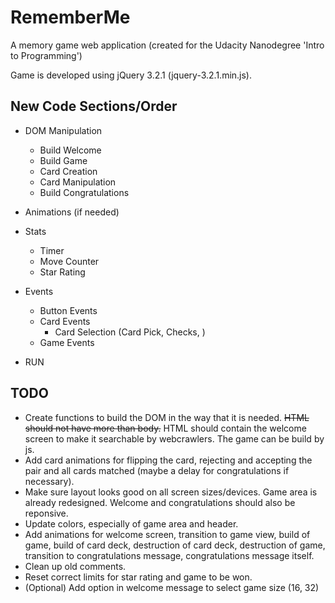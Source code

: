 RememberMe
==========

A memory game web application (created for the Udacity Nanodegree 'Intro to Programming')

Game is developed using jQuery 3.2.1 (jquery-3.2.1.min.js).


New Code Sections/Order
-----------------------

* DOM Manipulation
  * Build Welcome
  * Build Game
  * Card Creation
  * Card Manipulation
  * Build Congratulations

* Animations (if needed)

* Stats
  * Timer
  * Move Counter
  * Star Rating

* Events
  * Button Events
  * Card Events
    * Card Selection (Card Pick, Checks, )
  * Game Events

* RUN


TODO
----
* Create functions to build the DOM in the way that it is needed. ~~HTML should not have more than body.~~ HTML should contain the welcome screen to make it searchable by webcrawlers. The game can be build by js.
* Add card animations for flipping the card, rejecting and accepting the pair and all cards matched (maybe a delay for congratulations if necessary).
* Make sure layout looks good on all screen sizes/devices. Game area is already redesigned. Welcome and congratulations should also be reponsive.
* Update colors, especially of game area and header.
* Add animations for welcome screen, transition to game view, build of game, build of card deck, destruction of card deck, destruction of game, transition to congratulations message, congratulations message itself.
* Clean up old comments.
* Reset correct limits for star rating and game to be won.
* (Optional) Add option in welcome message to select game size (16, 32)
